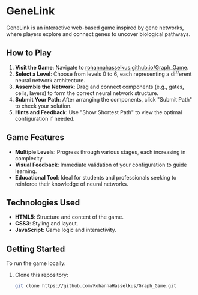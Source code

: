 # GeneLink

GeneLink is an interactive web-based game inspired by gene networks, where players explore and connect genes to uncover biological pathways. 

## How to Play

1. **Visit the Game**: Navigate to [rohannahasselkus.github.io/Graph_Game](https://rohannahasselkus.github.io/Graph_Game/).
2. **Select a Level**: Choose from levels 0 to 6, each representing a different neural network architecture.
3. **Assemble the Network**: Drag and connect components (e.g., gates, cells, layers) to form the correct neural network structure.
4. **Submit Your Path**: After arranging the components, click "Submit Path" to check your solution.
5. **Hints and Feedback**: Use "Show Shortest Path" to view the optimal configuration if needed.

## Game Features

- **Multiple Levels**: Progress through various stages, each increasing in complexity.
- **Visual Feedback**: Immediate validation of your configuration to guide learning.
- **Educational Tool**: Ideal for students and professionals seeking to reinforce their knowledge of neural networks.

## Technologies Used

- **HTML5**: Structure and content of the game.
- **CSS3**: Styling and layout.
- **JavaScript**: Game logic and interactivity.

## Getting Started

To run the game locally:

1. Clone this repository:

   ```bash
   git clone https://github.com/RohannaHasselkus/Graph_Game.git
